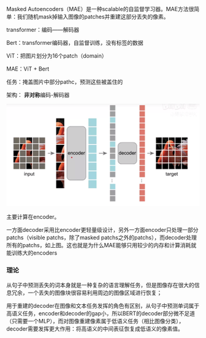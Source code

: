 Masked Autoencoders（MAE）是一种scalable的自监督学习器。MAE方法很简单：我们随机mask掉输入图像的patches并重建这部分丢失的像素。



transformer：编码——解码器

Bert：transformer编码器，自监督训练，没有标签的数据

ViT：把图片划分为16个patch（domain）

MAE：ViT + Bert

任务：掩盖图片中部分pathc，预测这些被盖住的

架构： **非对称**编码-解码器

![image-20220102205039448](./imags/image-20220102205039448.png)

主要计算在encoder。

一方面decoder采用比encoder更轻量级设计，另外一方面encoder只处理一部分patchs（visible patchs，除了masked patchs之外的patchs），而decoder处理所有的patchs，如上图。这也就是为什么MAE能够只用较少的内存和计算消耗就能训练大的encoders

### 理论

从句子中预测丢失的词本身就是一种复杂的语言理解任务，但是图像存在很大的信息冗余，一个丢失的图像块很容易利用周边的图像区域进行恢复；

用于重建的decoder在图像和文本任务发挥的角色有区别，从句子中预测单词属于高语义任务，encoder和decoder的gap小，所以BERT的decoder部分微不足道（只需要一个MLP），而对图像重建像素属于低语义任务（相比图像分类），decoder需要发挥更大作用：将高语义的中间表征恢复成低语义的像素值。